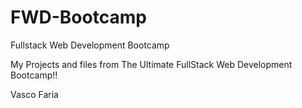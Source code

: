 # FWD-Bootcamp
Fullstack Web Development Bootcamp

My Projects and files from The Ultimate FullStack Web Development Bootcamp!! 

Vasco Faria
